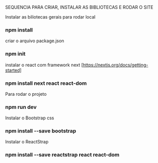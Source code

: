 SEQUENCIA PARA CRIAR, INSTALAR AS BIBLIOTECAS E RODAR O SITE

Instalar as biliotecas gerais para rodar local
### npm install

criar o arquivo package.json
### npm init

instalar o react com framework next [https://nextjs.org/docs/getting-started]
### npm install next react react-dom

Para rodar o projeto
### npm run dev

Instalar o Bootstrap css
### npm install --save bootstrap

Instalar o ReactStrap
### npm install --save reactstrap react react-dom